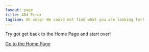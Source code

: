 ```yaml
---
layout: page
title: 404 Error
tagline: Ah snap! We could not find what you are looking for!
---
```


Try got get back to the Home Page and start over!

[Go to the Home Page](/)

